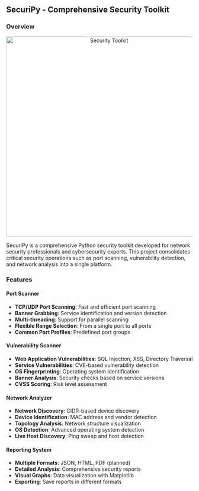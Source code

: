 ## SecuriPy - Comprehensive Security Toolkit

### Overview

<p align="center">
  <img src="https://github.com/user-attachments/assets/a2ef6518-5fed-494c-accf-031c6395d9aa" width="540" alt="Security Toolkit"/>
</p>

SecuriPy is a comprehensive Python security toolkit developed for network security professionals and cybersecurity experts. This project consolidates critical security operations such as port scanning, vulnerability detection, and network analysis into a single platform.

### Features

#### Port Scanner

* **TCP/UDP Port Scanning**: Fast and efficient port scanning
* **Banner Grabbing**: Service identification and version detection
* **Multi-threading**: Support for parallel scanning
* **Flexible Range Selection**: From a single port to all ports
* **Common Port Profiles**: Predefined port groups

#### Vulnerability Scanner

* **Web Application Vulnerabilities**: SQL Injection, XSS, Directory Traversal
* **Service Vulnerabilities**: CVE-based vulnerability detection
* **OS Fingerprinting**: Operating system identification
* **Banner Analysis**: Security checks based on service versions
* **CVSS Scoring**: Risk level assessment

#### Network Analyzer

* **Network Discovery**: CIDR-based device discovery
* **Device Identification**: MAC address and vendor detection
* **Topology Analysis**: Network structure visualization
* **OS Detection**: Advanced operating system detection
* **Live Host Discovery**: Ping sweep and host detection

#### Reporting System

* **Multiple Formats**: JSON, HTML, PDF (planned)
* **Detailed Analysis**: Comprehensive security reports
* **Visual Graphs**: Data visualization with Matplotlib
* **Exporting**: Save reports in different formats



